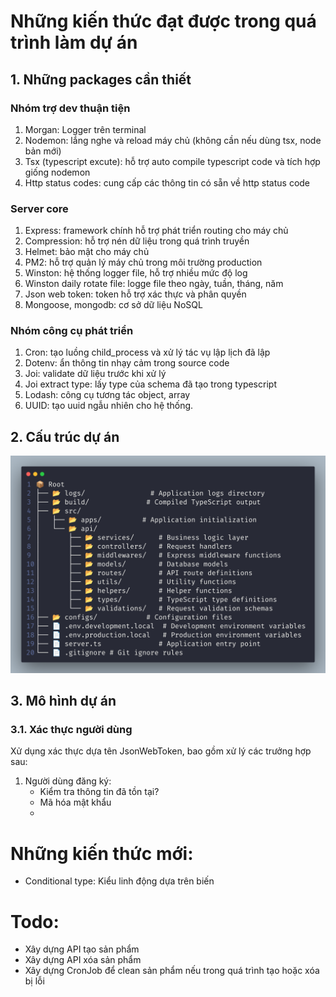 # Những kiến thức đạt được trong quá trình làm dự án

## 1. Những packages cần thiết

### Nhóm trợ dev thuận tiện

1. Morgan: Logger trên terminal
2. Nodemon: lắng nghe và reload máy chủ (không cần nếu dùng tsx, node bản mới)
3. Tsx (typescript excute): hỗ trợ auto compile typescript code và tích hợp
   giống nodemon
4. Http status codes: cung cấp các thông tin có sẵn về http status code

### Server core

1. Express: framework chính hỗ trợ phát triển routing cho máy chủ
2. Compression: hỗ trợ nén dữ liệu trong quá trình truyền
3. Helmet: bảo mật cho máy chủ
4. PM2: hỗ trợ quản lý máy chủ trong môi trường production
5. Winston: hệ thống logger file, hỗ trợ nhiều mức độ log
6. Winston daily rotate file: logge file theo ngày, tuần, tháng, năm
7. Json web token: token hỗ trợ xác thực và phân quyền
8. Mongoose, mongodb: cơ sở dữ liệu NoSQL

### Nhóm công cụ phát triển

1. Cron: tạo luồng child_process và xử lý tác vụ lập lịch đã lập
2. Dotenv: ẩn thông tin nhạy cảm trong source code
3. Joi: validate dữ liệu trước khi xử lý
4. Joi extract type: lấy type của schema đã tạo trong typescript
5. Lodash: công cụ tương tác object, array
6. UUID: tạo uuid ngẫu nhiên cho hệ thống.

## 2. Cấu trúc dự án

![project_structure](/images/code.png)

## 3. Mô hình dự án

### 3.1. Xác thực người dùng

Xử dụng xác thực dựa tên JsonWebToken, bao gồm xử lý các trưởng hợp sau:

1. Người dùng đăng ký:
    - Kiểm tra thông tin đã tồn tại?
    - Mã hóa mật khẩu
    -

# Những kiến thức mới:

-   Conditional type: Kiểu linh động dựa trên biến

# Todo:

-   Xây dựng API tạo sản phẩm
-   Xây dựng API xóa sản phẩm
-   Xây dựng CronJob để clean sản phẩm nếu trong quá trình tạo hoặc xóa bị lỗi
